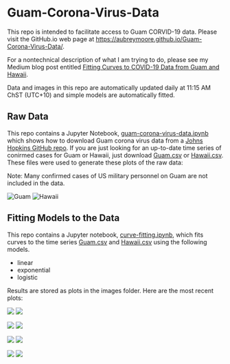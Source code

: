 # Guam-Corona-Virus-Data

This repo is intended to facilitate access to Guam CORVID-19 data. Please visit the GitHub.io web page at https://aubreymoore.github.io/Guam-Corona-Virus-Data/.

For a nontechnical description of what I am trying to do, please see my Medium blog post entitled [Fitting Curves to COVID-19 Data from Guam and Hawaii](https://medium.com/@aubreymoore2013/fitting-curves-to-covid-19-data-from-guam-and-hawaii-4c6c116645c4?source=friends_link&sk=d2cda0c27ed44c6ec7c779a9bbbba00e).

Data and images in this repo are automatically updated daily at 11:15 AM ChST (UTC+10) and simple models are automatically fitted.

## Raw Data

This repo contains a Jupyter Notebook, [guam-corona-virus-data.ipynb](guam-corona-virus-data.ipynb) which shows how to download Guam corona virus data from a [Johns Hopkins GitHub repo](https://github.com/CSSEGISandData/COVID-19). If you are just looking for an up-to-date time series of conirmed cases for Guam or Hawaii, just download [Guam.csv](Guam.csv) or [Hawaii.csv](Hawaii.csv). These files were used to generate these plots of the raw data:

Note: Many confirmed cases of US military personnel on Guam are not included in the data. 

![Guam](images/Guam.png)
![Hawaii](images/Hawaii.png)

## Fitting Models to the Data

This repo contains a Jupyter notebook, [curve-fitting.ipynb](curve-fitting.ipynb), which fits curves to the time series [Guam.csv](Guam.csv) and [Hawaii.csv](Hawaii.csv) using the following models.

* linear
* exponential
* logistic

Results are stored as plots in the images folder. Here are the most recent plots:

![](images/Guam-logistic_model-latest.png)
![](images/Hawaii-logistic_model-latest.png)

![](images/Guam-logistic-model-derivative-latest.png)
![](images/Hawaii-logistic-model-derivative-latest.png)

![](images/Guam-exponential_model-latest.png)
![](images/Hawaii-exponential_model-latest.png)

![](images/Guam-linear_model-latest.png)
![](images/Hawaii-linear_model-latest.png)

